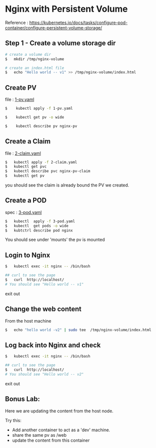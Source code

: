 <link rel='stylesheet' href='../../assets/css/main.css'/>

# Nginx with Persistent Volume

Reference : https://kubernetes.io/docs/tasks/configure-pod-container/configure-persistent-volume-storage/

## Step 1 - Create a volume storage dir

```bash
# create a volume dir
$   mkdir /tmp/nginx-volume

# create an index.html file
$   echo "Hello world -- v1" >> /tmp/nginx-volume/index.html

```

## Create PV

file : [1-pv.yaml](1-pv.yaml)

```bash
$    kubectl apply -f 1-pv.yaml

$    kubectl get pv -o wide

$    kubectl describe pv nginx-pv
```

## Create a Claim

file : [2-claim.yaml](2-claim.yaml)

```bash
$   kubectl apply -f 2-claim.yaml
$   kubectl get pvc
$   kubectl describe pvc nginx-pv-claim
$   kubectl get pv
```

you should see the claim is already bound the PV we created.

## Create a POD

spec : [3-pod.yaml](3-pod.yaml)

```bash
$   kubectl  apply -f 3-pod.yaml
$   kubectl  get pods -o wide
$   kubtctrl describe pod nginx
```

You should see under 'mounts' the pv is mounted

## Login to Nginx

```bash
$   kubectl exec -it nginx -- /bin/bash

## curl to see the page
$   curl  http://localhost/
# You should see "Hello world -- v1"
```

exit out

## Change the web content

From the host machine

```bash
$   echo "hello world -v2" | sudo tee  /tmp/nginx-volume/index.html
```

## Log back into Nginx and check

```bash
$   kubectl exec -it nginx -- /bin/bash

## curl to see the page
$   curl  http://localhost/
# You should see "Hello world -- v2"
```

exit out

## Bonus Lab:

Here we are updating the content from the host node. 

Try this:

- Add another container to act as a 'dev' machine.  
- share the same pv as /web
- update the content from this container

